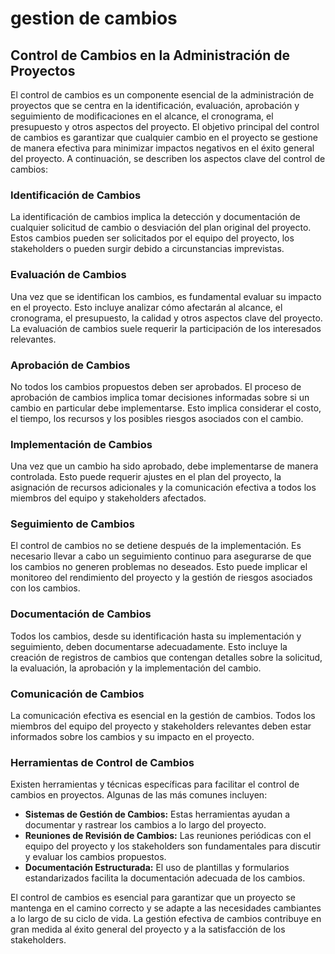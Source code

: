 # gestion de cambios

## Control de Cambios en la Administración de Proyectos

El control de cambios es un componente esencial de la administración de proyectos que se centra en la identificación, evaluación, aprobación y seguimiento de modificaciones en el alcance, el cronograma, el presupuesto y otros aspectos del proyecto. El objetivo principal del control de cambios es garantizar que cualquier cambio en el proyecto se gestione de manera efectiva para minimizar impactos negativos en el éxito general del proyecto. A continuación, se describen los aspectos clave del control de cambios:

### Identificación de Cambios

La identificación de cambios implica la detección y documentación de cualquier solicitud de cambio o desviación del plan original del proyecto. Estos cambios pueden ser solicitados por el equipo del proyecto, los stakeholders o pueden surgir debido a circunstancias imprevistas.

### Evaluación de Cambios

Una vez que se identifican los cambios, es fundamental evaluar su impacto en el proyecto. Esto incluye analizar cómo afectarán al alcance, el cronograma, el presupuesto, la calidad y otros aspectos clave del proyecto. La evaluación de cambios suele requerir la participación de los interesados relevantes.

### Aprobación de Cambios

No todos los cambios propuestos deben ser aprobados. El proceso de aprobación de cambios implica tomar decisiones informadas sobre si un cambio en particular debe implementarse. Esto implica considerar el costo, el tiempo, los recursos y los posibles riesgos asociados con el cambio.

### Implementación de Cambios

Una vez que un cambio ha sido aprobado, debe implementarse de manera controlada. Esto puede requerir ajustes en el plan del proyecto, la asignación de recursos adicionales y la comunicación efectiva a todos los miembros del equipo y stakeholders afectados.

### Seguimiento de Cambios

El control de cambios no se detiene después de la implementación. Es necesario llevar a cabo un seguimiento continuo para asegurarse de que los cambios no generen problemas no deseados. Esto puede implicar el monitoreo del rendimiento del proyecto y la gestión de riesgos asociados con los cambios.

### Documentación de Cambios

Todos los cambios, desde su identificación hasta su implementación y seguimiento, deben documentarse adecuadamente. Esto incluye la creación de registros de cambios que contengan detalles sobre la solicitud, la evaluación, la aprobación y la implementación del cambio.

### Comunicación de Cambios

La comunicación efectiva es esencial en la gestión de cambios. Todos los miembros del equipo del proyecto y stakeholders relevantes deben estar informados sobre los cambios y su impacto en el proyecto.

### Herramientas de Control de Cambios

Existen herramientas y técnicas específicas para facilitar el control de cambios en proyectos. Algunas de las más comunes incluyen:

- **Sistemas de Gestión de Cambios:** Estas herramientas ayudan a documentar y rastrear los cambios a lo largo del proyecto.
- **Reuniones de Revisión de Cambios:** Las reuniones periódicas con el equipo del proyecto y los stakeholders son fundamentales para discutir y evaluar los cambios propuestos.
- **Documentación Estructurada:** El uso de plantillas y formularios estandarizados facilita la documentación adecuada de los cambios.

El control de cambios es esencial para garantizar que un proyecto se mantenga en el camino correcto y se adapte a las necesidades cambiantes a lo largo de su ciclo de vida. La gestión efectiva de cambios contribuye en gran medida al éxito general del proyecto y a la satisfacción de los stakeholders.